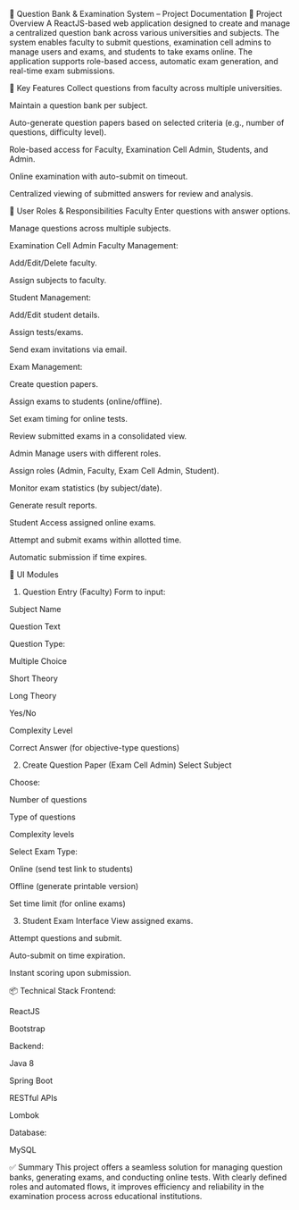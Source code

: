📘 Question Bank & Examination System – Project Documentation
📌 Project Overview
A ReactJS-based web application designed to create and manage a centralized question bank across various universities and subjects. The system enables faculty to submit questions, examination cell admins to manage users and exams, and students to take exams online. The application supports role-based access, automatic exam generation, and real-time exam submissions.

🎯 Key Features
Collect questions from faculty across multiple universities.

Maintain a question bank per subject.

Auto-generate question papers based on selected criteria (e.g., number of questions, difficulty level).

Role-based access for Faculty, Examination Cell Admin, Students, and Admin.

Online examination with auto-submit on timeout.

Centralized viewing of submitted answers for review and analysis.

👥 User Roles & Responsibilities
Faculty
Enter questions with answer options.

Manage questions across multiple subjects.

Examination Cell Admin
Faculty Management:

Add/Edit/Delete faculty.

Assign subjects to faculty.

Student Management:

Add/Edit student details.

Assign tests/exams.

Send exam invitations via email.

Exam Management:

Create question papers.

Assign exams to students (online/offline).

Set exam timing for online tests.

Review submitted exams in a consolidated view.

Admin
Manage users with different roles.

Assign roles (Admin, Faculty, Exam Cell Admin, Student).

Monitor exam statistics (by subject/date).

Generate result reports.

Student
Access assigned online exams.

Attempt and submit exams within allotted time.

Automatic submission if time expires.

🧩 UI Modules
1. Question Entry (Faculty)
Form to input:

Subject Name

Question Text

Question Type:

Multiple Choice

Short Theory

Long Theory

Yes/No

Complexity Level

Correct Answer (for objective-type questions)

2. Create Question Paper (Exam Cell Admin)
Select Subject

Choose:

Number of questions

Type of questions

Complexity levels

Select Exam Type:

Online (send test link to students)

Offline (generate printable version)

Set time limit (for online exams)

3. Student Exam Interface
View assigned exams.

Attempt questions and submit.

Auto-submit on time expiration.

Instant scoring upon submission.

📦 Technical Stack
Frontend:

ReactJS

Bootstrap

Backend:

Java 8

Spring Boot

RESTful APIs

Lombok

Database:

MySQL

✅ Summary
This project offers a seamless solution for managing question banks, generating exams, and conducting online tests. With clearly defined roles and automated flows, it improves efficiency and reliability in the examination process across educational institutions.
